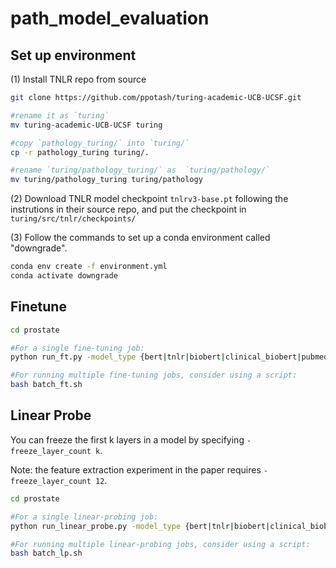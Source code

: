 # path_model_evaluation

## Set up environment
(1) Install TNLR repo from source
```bash
git clone https://github.com/ppotash/turing-academic-UCB-UCSF.git

#rename it as `turing`
mv turing-academic-UCB-UCSF turing

#copy `pathology_turing/` into `turing/`
cp -r pathology_turing turing/.

#rename `turing/pathology_turing/` as  `turing/pathology/`
mv turing/pathology_turing turing/pathology
```
(2) Download TNLR model checkpoint `tnlrv3-base.pt` following the instrutions in their source repo, and put the checkpoint in `turing/src/tnlr/checkpoints/`

(3) Follow the commands to set up a conda environment called "downgrade".
```bash
conda env create -f environment.yml
conda activate downgrade
```

## Finetune
```bash
cd prostate

#For a single fine-tuning job:
python run_ft.py -model_type {bert|tnlr|biobert|clinical_biobert|pubmed_bert} -run {0|1|2} -task {PrimaryGleason|SecondaryGleason|MarginStatusNone|SeminalVesicleNone}

#For running multiple fine-tuning jobs, consider using a script:
bash batch_ft.sh
```

## Linear Probe
You can freeze the first k layers in a model by specifying `-freeze_layer_count k`.

Note: the feature extraction experiment in the paper requires `-freeze_layer_count 12`.

```bash
cd prostate

#For a single linear-probing job:
python run_linear_probe.py -model_type {bert|tnlr|biobert|clinical_biobert|pubmef_bert} -run {0|1|2} -task {PrimaryGleason|SecondaryGleason|MarginStatusNone|SeminalVesicleNone} -freeze_layer_count {1-12}

#For running multiple linear-probing jobs, consider using a script:
bash batch_lp.sh
```
